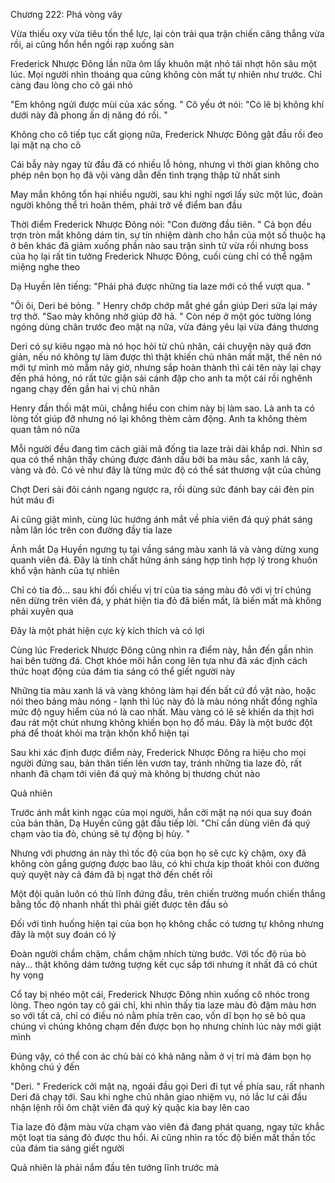 




Chương 222: Phá vòng vây


Vừa thiếu oxy vừa tiêu tốn thể lực, lại còn trải qua trận chiến căng thẳng vừa rồi, ai cũng hổn hển ngồi rạp xuống sàn

Frederick Nhược Đông lần nữa ôm lấy khuôn mặt nhỏ tái nhợt hôn sâu một lúc. Mọi người nhìn thoáng qua cũng không còn mất tự nhiên như trước. Chỉ càng đau lòng cho cô gái nhỏ

"Em không ngửi được mùi của xác sống. " Cô yếu ớt nói: "Có lẽ bị không khí dưới này đã phong ấn dị năng đó rồi. "

Không cho cô tiếp tục cất giọng nữa, Frederick Nhược Đông gật đầu rồi đeo lại mặt nạ cho cô

Cái bẫy này ngay từ đầu đã có nhiều lỗ hỏng, nhưng vì thời gian không cho phép nên bọn họ đã vội vàng dẫn đến tình trạng thập tử nhất sinh

May mắn không tổn hại nhiều người, sau khi nghỉ ngơi lấy sức một lúc, đoàn người không thể trì hoãn thêm, phải trở về điểm ban đầu

Thời điểm Frederick Nhược Đông nói: "Con đường đầu tiên. " Cả bọn đều trợn tròn mắt không dám tin, sự tín nhiệm dành cho hắn của một số thuộc hạ ở bên khác đã giảm xuống phần nào sau trận sinh tử vừa rồi nhưng boss của họ lại rất tin tưởng Frederick Nhược Đông, cuối cùng chỉ có thể ngậm miệng nghe theo

Dạ Huyền lên tiếng: "Phải phá được những tia laze mới có thể vượt qua. "

"Ôi ôi, Deri bé bỏng. " Henry chớp chớp mắt ghé gần giúp Deri sửa lại máy trợ thở. "Sao mày không nhờ giúp đỡ hả. " Còn nép ở một góc tường lóng ngóng dùng chân trước đeo mặt nạ nữa, vừa đáng yêu lại vừa đáng thương

Deri có sự kiêu ngạo mà nó học hỏi từ chủ nhân, cái chuyện này quá đơn giản, nếu nó không tự làm được thì thật khiến chủ nhân mất mặt, thế nên nó mới tự mình mò mẫm nãy giờ, nhưng sắp hoàn thành thì cái tên này lại chạy đến phá hỏng, nó rất tức giận sải cánh đập cho anh ta một cái rồi nghênh ngang chạy đến gần hai vị chủ nhân

Henry đần thối mặt mũi, chẳng hiểu con chim này bị làm sao. Là anh ta có lòng tốt giúp đỡ nhưng nó lại không thèm cảm động. Anh ta không thèm quan tâm nó nữa

Mỗi người đều đang tìm cách giải mã đống tia laze trải dài khắp nơi. Nhìn sơ qua có thể nhận thấy chúng được đánh dấu bởi ba màu sắc, xanh lá cây, vàng và đỏ. Có vẻ như đây là từng mức độ có thể sát thương vật của chúng

Chợt Deri sải đôi cánh ngang ngược ra, rồi dùng sức đánh bay cái đèn pin hút máu đi

Ai cũng giật mình, cùng lúc hướng ánh mắt về phía viên đá quý phát sáng nằm lăn lóc trên con đường đầy tia laze

Ánh mắt Dạ Huyền ngưng tụ tại vầng sáng màu xanh lá và vàng dừng xung quanh viên đá. Đây là tính chất hứng ánh sáng hợp tình hợp lý trong khuôn khổ vận hành của tự nhiên

Chỉ có tia đỏ... sau khi đối chiếu vị trí của tia sáng màu đỏ với vị trí chúng nên dừng trên viên đá, y phát hiện tia đỏ đã biến mất, là biến mất mà không phải xuyên qua

Đây là một phát hiện cực kỳ kích thích và có lợi

Cùng lúc Frederick Nhược Đông cũng nhìn ra điểm này, hắn đến gần nhìn hai bên tường đá. Chợt khóe môi hắn cong lên tựa như đã xác định cách thức hoạt động của đám tia sáng có thể giết người này

Những tia màu xanh lá và vàng không làm hại đến bất cứ đồ vật nào, hoặc nói theo bảng màu nóng - lạnh thì lúc này đỏ là màu nóng nhất đồng nghĩa mức độ nguy hiểm của nó là cao nhất. Màu vàng có lẽ sẽ khiến da thịt hơi đau rát một chút nhưng không khiến bọn họ đổ máu. Đây là một bước đột phá để thoát khỏi ma trận khốn khổ hiện tại

Sau khi xác định được điểm này, Frederick Nhược Đông ra hiệu cho mọi người đứng sau, bản thân tiến lên vươn tay, tránh những tia laze đỏ, rất nhanh đã chạm tới viên đá quý mà không bị thương chút nào

Quả nhiên

Trước ánh mắt kinh ngạc của mọi người, hắn cởi mặt nạ nói qua suy đoán của bản thân, Dạ Huyền cũng gật đầu tiếp lời. "Chỉ cần dùng viên đá quý chạm vào tia đỏ, chúng sẽ tự động bị hủy. "

Nhưng với phương án này thì tốc độ của bọn họ sẽ cực kỳ chậm, oxy đã không còn gắng gượng được bao lâu, có khi chưa kịp thoát khỏi con đường quỷ quyệt này cả đám đã bị ngạt thở đến chết rồi

Một đội quân luôn có thủ lĩnh đứng đầu, trên chiến trường muốn chiến thắng bằng tốc độ nhanh nhất thì phải giết được tên đầu sỏ

Đối với tình huống hiện tại của bọn họ không chắc có tương tự không nhưng đây là một suy đoán có lý

Đoàn người chầm chậm, chầm chậm nhích từng bước. Với tốc độ rùa bò này... thật không dám tưởng tượng kết cục sắp tới nhưng ít nhất đã có chút hy vọng

Cổ tay bị nhéo một cái, Frederick Nhược Đông nhìn xuống cô nhóc trong lòng. Theo ngón tay cô gái chỉ, khi nhìn thấy tia laze màu đỏ đậm màu hơn so với tất cả, chỉ có điều nó nằm phía trên cao, vốn dĩ bọn họ sẽ bỏ qua chúng vì chúng không chạm đến được bọn họ nhưng chính lúc này mới giật mình

Đúng vậy, có thể con ác chủ bài có khả năng nằm ở vị trí mà đám bọn họ không chú ý đến

"Deri. " Frederick cởi mặt nạ, ngoái đầu gọi Deri đi tụt về phía sau, rất nhanh Deri đã chạy tới. Sau khi nghe chủ nhân giao nhiệm vụ, nó lắc lư cái đầu nhận lệnh rồi ôm chặt viên đá quý kỳ quặc kia bay lên cao

Tia laze đỏ đậm màu vừa chạm vào viên đá đang phát quang, ngay tức khắc một loạt tia sáng đỏ được thu hồi. Ai cũng nhìn ra tốc độ biến mất thần tốc của đám tia sáng giết người

Quả nhiên là phải nắm đầu tên tướng lĩnh trước mà




